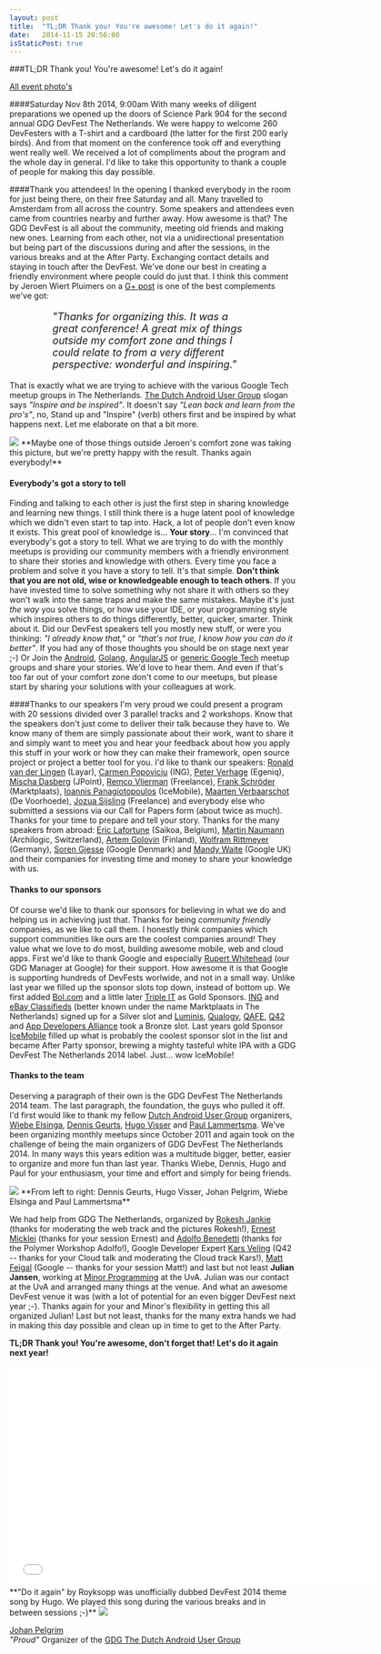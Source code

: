 ```yaml
---
layout: post
title:  "TL;DR Thank you! You're awesome! Let's do it again!"
date:   2014-11-15 20:56:00
isStaticPost: true
---
```


<img class="img-responsive feature-image" src="{{ site.baseurl }}/img/posts/groupbanner.png" style="display:none">

###TL;DR Thank you! You're awesome! Let's do it again!

[All event photo's](https://plus.google.com/events/gallery/cdoii5gpcknaa5b7qq48ip5qouo)

####Saturday Nov 8th 2014, 9:00am
With many weeks of diligent preparations we opened up the doors of Science Park 904 for the second annual GDG DevFest The Netherlands. We were happy to welcome 260 DevFesters with a T-shirt and a cardboard (the latter for the first 200 early birds). And from that moment on the conference took off and everything went really well. We received a lot of compliments about the program and the whole day in general. I'd like to take this opportunity to thank a couple of people for making this day possible.

####Thank you attendees!
In the opening I thanked everybody in the room for just being there, on their free Saturday and all. Many travelled to Amsterdam from all across the country. Some speakers and attendees even came from countries nearby and further away. How awesome is that? The GDG DevFest is all about the community, meeting old friends and making new ones. Learning from each other, not via a unidirectional presentation but being part of the discussions during and after the sessions, in the various breaks and at the After Party. Exchanging contact details and staying in touch after the DevFest. We've done our best in creating a friendly environment where people could do just that. I think this comment by Jeroen Wiert Pluimers on a [G+ post](https://plus.google.com/+PaulLammertsma/posts/Xarhtyg7cr2) is one of the best complements we've got:

<p style="margin-right: 2cm;margin-left: 2cm; font-size:18px">
<em>"Thanks for organizing this. It was a great conference! A great mix of things outside my comfort zone and things I could relate to from a very different perspective: wonderful and inspiring."</em>
</p>

That is exactly what we are trying to achieve with the various Google Tech meetup groups in The Netherlands. [The Dutch Android User Group](http://www.dutchaug.org) slogan says *"Inspire and be inspired"*. It doesn't say *"Lean back and learn from the pro's"*, no, Stand up and "Inspire" (verb) others first and be inspired by what happens next. Let me elaborate on that a bit more.

<img src="{{ site.baseurl }}/img/posts/groupphoto.jpg" class="img-responsive">
**Maybe one of those things outside Jeroen's comfort zone was taking this picture, but we're pretty happy with the result. Thanks again everybody!**

#### Everybody's got a story to tell
Finding and talking to each other is just the first step in sharing knowledge and learning new things. I still think there is a huge latent pool of knowledge which we didn't even start to tap into. Hack, a lot of people don't even know it exists. This great pool of knowledge is... **Your story**... I'm convinced that everybody's got a story to tell. What we are trying to do with the monthly meetups is providing our community members with a friendly environment to share their stories and knowledge with others. Every time you face a problem and solve it you have a story to tell. It's that simple. **Don't think that you are not old, wise or knowledgeable enough to teach others**. If you have invested time to solve something why not share it with others so they won't walk into the same traps and make the same mistakes. Maybe it's just *the way* you solve things, or how use your IDE, or your programming style which inspires others to do things differently, better, quicker, smarter. Think about it. Did our DevFest speakers tell you mostly new stuff, or were you thinking: *"I already know that,"* or *"that's not true, I know how you can do it better"*. If you had any of those thoughts you should be on stage next year ;-) Or Join the [Android](http://www.dutchaug.org), [Golang](http://www.meetup.com/golang-amsterdam/), [AngularJS](https://plus.google.com/communities/103800317107611206686) or [generic Google Tech](http://www.gdgnetherlands.org) meetup groups and share your stories. We'd love to hear them. And even if that's too far out of your comfort zone don't come to our meetups, but please start by sharing your solutions with your colleagues at work.

####Thanks to our speakers
I'm very proud we could present a program with 20 sessions divided over 3 parallel tracks and 2 workshops. Know that the speakers don't just come to deliver their talk because they have to. We know many of them are simply passionate about their work, want to share it and simply want to meet you and hear your feedback about how you apply this stuff in your work or how they can make their framework, open source project or project a better tool for you. I'd like to thank our speakers: [Ronald van der Lingen](https://plus.google.com/+RonaldVanDerLingen) (Layar), [Carmen Popoviciu](https://plus.google.com/118143942632321563925) (ING), [Peter Verhage](https://twitter.com/petercv) (Egeniq), [Mischa Dasberg](https://plus.google.com/111302754471583092322) (JPoint), [Remco Vlierman](https://www.linkedin.com/profile/view?id=6663768) (Freelance), [Frank Schröder](https://plus.google.com/107945180404729331757) (Marktplaats), [Ioannis Panagiotopoulos](https://plus.google.com/+IoannisPanagiotopoulos) (IceMobile), [Maarten Verbaarschot](https://plus.google.com/117898593926559748909) (De Voorhoede), [Jozua Sijsling](https://plus.google.com/+JozuaSijsling) (Freelance) and everybody else who submitted a sessions via our Call for Papers form (about twice as much). Thanks for your time to prepare and tell your story. Thanks for the many speakers from abroad: [Eric Lafortune](http://www.saikoa.com) (Saikoa, Belgium), [Martin Naumann](https://www.google.com/+MartinN1) (Archilogic, Switzerland), [Artem Golovin](https://plus.google.com/+ArtemGolovin) (Finland), [Wolfram Rittmeyer](https://plus.google.com/+WolframRittmeyer/posts) (Germany), [Soren Gjesse](http://dartlang.org/) (Google Denmark) and [Mandy Waite](https://google.com/+MandyWaite) (Google UK) and their companies for investing time and money to share your knowledge with us.

#### Thanks to our sponsors
Of course we'd like to thank our sponsors for believing in what we do and helping us in achieving just that. Thanks for being _community friendly_ companies, as we like to call them. I honestly think companies which support communities like ours are the coolest companies around! They value what we love to do most, building awesome mobile, web and cloud apps. First we'd like to thank Google and especially [Rupert Whitehead](https://plus.google.com/+RupertWhitehead/posts) (our GDG Manager at Google) for their support. How awesome it is that Google is supporting hundreds of DevFests worlwide, and not in a small way. Unlike last year we filled up the sponsor slots top down, instead of bottom up. We first added [Bol.com](https://banen.bol.com/vacatures/?search=true&filter-searchphrase=&filter-company-departments=it&selectItemfilter-company-departments=it) and a little later [Triple IT](https://www.triple-it.nl/jobs) as Gold Sponsors. [ING](http://www.ing.jobs/Nederland/Vakgebieden/Informatie-Technologie.htm) and [eBay Classifieds](http://www.ebayclassifiedsgroup.com/careers.html) (better known under the name Marktplaats in The Netherlands) signed up for a Silver slot and [Luminis](http://www.luminis.eu), [Qualogy](http://www.qualogy.com), [QAFE](http://www.qafe.com), [Q42](http://q42.nl) and [App Developers Alliance](http://www.appdevelopersalliance.org/) took a Bronze slot. Last years gold Sponsor [IceMobile](http://icemobile.com) filled up what is probably the coolest sponsor slot in the list and became After Party sponsor, brewing a mighty tasteful white IPA with a GDG DevFest The Netherlands 2014 label. Just... wow IceMobile!

#### Thanks to the team
Deserving a paragraph of their own is the GDG DevFest The Netherlands 2014 team. The last paragraph, the foundation, the guys who pulled it off. I'd first would like to thank my fellow [Dutch Android User Group](http://www.dutchaug.org) organizers, [Wiebe Elsinga](https://plus.google.com/+WiebeElsinga/posts), [Dennis Geurts](https://plus.google.com/113269803670398336067/posts), [Hugo Visser](https://plus.google.com/+HugoVisser/posts) and [Paul Lammertsma](https://plus.google.com/+PaulLammertsma/posts). We've been organizing monthly meetups since October 2011 and again took on the challenge of being the main organizers of GDG DevFest The Netherlands 2014. In many ways this years edition was a multitude bigger, better, easier to organize and more fun than last year. Thanks Wiebe, Dennis, Hugo and Paul for your enthusiasm, your time and effort and simply for being friends.

<img src="{{ site.baseurl }}/img/posts/dutchaugteam.jpg" class="img-responsive"/>
**From left to right: Dennis Geurts, Hugo Visser, Johan Pelgrim, Wiebe Elsinga and Paul Lammertsma**

We had help from GDG The Netherlands, organized by [Rokesh Jankie](https://plus.google.com/+RokeshJankie/posts) (thanks for moderating the web track and the pictures Rokesh!), [Ernest Micklei](https://plus.google.com/+ErnestMicklei/posts) (thanks for your session Ernest) and [Adolfo Benedetti](https://plus.google.com/+AdolfoBenedetti) (thanks for the Polymer Workshop Adolfo!), Google Developer Expert [Kars Veling](https://plus.google.com/+KarsVeling/posts) (Q42 -- thanks for your Cloud talk and moderating the Cloud track Kars!), [Matt Feigal](https://plus.google.com/+MattFeigal/posts) (Google -- thanks for your session Matt!) and last but not least **Julian Jansen**, working at [Minor Programming](http://www.mprog.nl/cursussen/) at the UvA. Julian was our contact at the UvA and arranged many things at the venue. And what an awesome DevFest venue it was (with a lot of potential for an even bigger DevFest next year ;-). Thanks again for your and Minor's flexibility in getting this all organized Julian! Last but not least, thanks for the many extra hands we had in making this day possible and clean up in time to get to the After Party.

**TL;DR Thank you! You're awesome, don't forget that! Let's do it again next year!**

<iframe width="640" height="390" src="//www.youtube.com/embed/btBSxtKzF6Q" frameborder="0" allowfullscreen></iframe>
**"Do it again" by Royksopp was unofficially dubbed DevFest 2014 theme song by Hugo. We played this song during the various breaks and in between sessions ;-)**

<img src="{{ site.baseurl }}/img/posts/JohanPelgrim.jpg"/>

[Johan Pelgrim](https://plus.google.com/+JohanPelgrim/posts)<br/>
*"Proud"* Organizer of the [GDG The Dutch Android User Group](http://www.dutchaug.org)